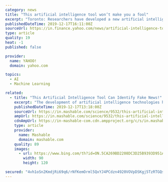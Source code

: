 ```yaml
---
category: news
title: "This artificial intelligence tool won’t make you a fool"
excerpt: "Toronto: Researchers have developed a new artificial intelligence (AI) tool that can help social media networks and news ... presented at the ‘Conference on Neural Information Processing Systems ..."
publishedDateTime: 2019-12-17T16:11:00Z
sourceUrl: https://in.finance.yahoo.com/news/artificial-intelligence-tool-won-t-153834169.html
type: article
quality: 19
heat: -1
published: false

provider:
  name: YAHOO!
  domain: yahoo.com

topics:
  - AI
  - Machine Learning

related:
  - title: "This Artificial Intelligence Tool Can Identify Fake News!"
    excerpt: "The development of artificial intelligence technologies has brought forth the era of autonomous cars, realistic robots, intelligent chatbots, and AI YouTubers. And now, researchers have created an artificial intelligence tool that utilizes language models to identify ‘fake news’. This tool has been developed to stop the spread of ..."
    publishedDateTime: 2019-12-17T13:18:00Z
    sourceUrl: https://in.mashable.com/science/9532/this-artificial-intelligence-tool-can-identify-fake-news
    ampUrl: https://in.mashable.com/science/9532/this-artificial-intelligence-tool-can-identify-fake-news?amp=1
    cdnAmpUrl: https://in-mashable-com.cdn.ampproject.org/c/s/in.mashable.com/science/9532/this-artificial-intelligence-tool-can-identify-fake-news?amp=1
    type: article
    provider:
      name: Mashable
      domain: mashable.com
    quality: 89
    images:
      - url: https://www.bing.com/th?id=ON.5CA269BD2208DC3D25B9393D951A04F5
        width: 90
        height: 120

secured: "4vh1oSn2KmdjRi69q6/rNfKemOrml5QxYJ4PCdzn4920VOVpDSKgj5TzRTGQsLIjzXv+lhK102p5+T0XBf3KR4WxKY4CH3m3dhb1+hzZ0E6ACty9aDOKV/BA/e+AN91Kj8eSFKG12JioVKOZ8IPXz0cEJ7dX+m7McXgPu+IxeHmXq+70ukySQvqChNXDMKRnSSlH7oVG9nUipwxlDjNf7Omyx4/d55MAiWOTmMh0dUfIMgaPv/PiiF9Tfjkct72OdT70r9zb46y/cHLNYVpq4Q==;Mg+/Hl+Hd3TDr18OoIG2SA=="
---
```


